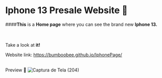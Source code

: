 # **Iphone 13** Presale Website 📱


####**This** is a **Home page** where you can see the brand new **Iphone 13.** 
<br />
<br />
<br />

Take a look at **it!**

Website link: https://bumboobee.github.io/IphonePage/
<br />
<br />

Preview 🐋 
![Captura de Tela (204)](https://user-images.githubusercontent.com/94147847/150436272-16ac0109-585b-4c17-95cb-1e5b03473d87.png)
